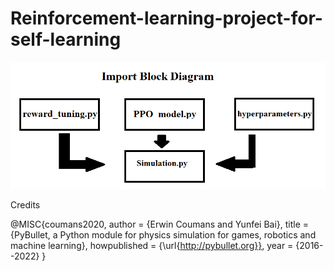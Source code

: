 # Reinforcement-learning-project-for-self-learning

![Import_image](imgs\import_block_diagram.png)

Credits 

@MISC{coumans2020,
author =   {Erwin Coumans and Yunfei Bai},
title =    {PyBullet, a Python module for physics simulation for games, robotics and machine learning},
howpublished = {\url{http://pybullet.org}},
year = {2016--2022}
}
